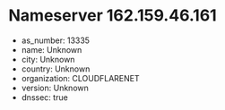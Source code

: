 # Nameserver 162.159.46.161

* as_number: 13335
* name: Unknown
* city: Unknown
* country: Unknown
* organization: CLOUDFLARENET
* version: Unknown
* dnssec: true
